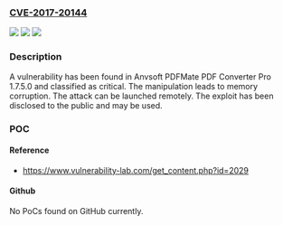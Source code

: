 ### [CVE-2017-20144](https://cve.mitre.org/cgi-bin/cvename.cgi?name=CVE-2017-20144)
![](https://img.shields.io/static/v1?label=Product&message=PDFMate%20PDF%20Converter%20Pro&color=blue)
![](https://img.shields.io/static/v1?label=Version&message=n%2Fa&color=blue)
![](https://img.shields.io/static/v1?label=Vulnerability&message=CWE-119%20Memory%20Corruption&color=brighgreen)

### Description

A vulnerability has been found in Anvsoft PDFMate PDF Converter Pro 1.7.5.0 and classified as critical. The manipulation leads to memory corruption. The attack can be launched remotely. The exploit has been disclosed to the public and may be used.

### POC

#### Reference
- https://www.vulnerability-lab.com/get_content.php?id=2029

#### Github
No PoCs found on GitHub currently.

